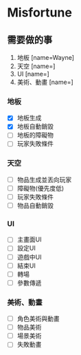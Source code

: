 # Misfortune

## 需要做的事
1. 地板 [name=Wayne]
2. 天空 [name=]
3. UI [name=]
4. 美術、動畫 [name=]

### 地板
- [x] 地板生成
- [x] 地板自動銷毀
- [ ] 地板的障礙物
- [ ] 玩家失敗條件

### 天空
- [ ] 物品生成並丟向玩家
- [ ] 障礙物(優先度低)
- [ ] 玩家失敗條件
- [ ] 物品自動銷毀

### UI
- [ ] 主畫面UI
- [ ] 設定UI
- [ ] 遊戲中UI
- [ ] 結束UI
- [ ] 轉場
- [ ] 參數傳遞

### 美術、動畫
- [ ] 角色美術與動畫
- [ ] 物品美術
- [ ] 場景美術
- [ ] 失敗動畫
